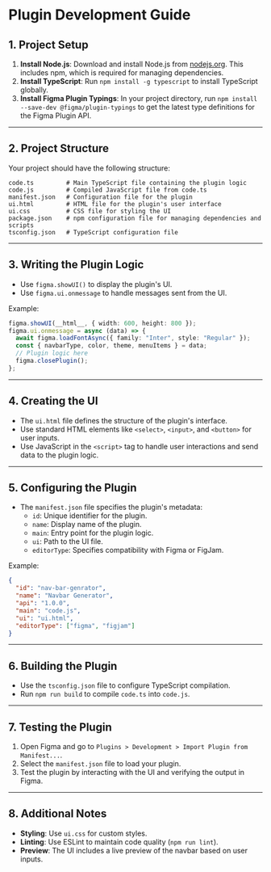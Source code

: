 # Plugin Development Guide

## 1. Project Setup

1. **Install Node.js**: Download and install Node.js from [nodejs.org](https://nodejs.org/en/download/). This includes npm, which is required for managing dependencies.
2. **Install TypeScript**: Run `npm install -g typescript` to install TypeScript globally.
3. **Install Figma Plugin Typings**: In your project directory, run `npm install --save-dev @figma/plugin-typings` to get the latest type definitions for the Figma Plugin API.

---

## 2. Project Structure

Your project should have the following structure:

```
code.ts         # Main TypeScript file containing the plugin logic
code.js         # Compiled JavaScript file from code.ts
manifest.json   # Configuration file for the plugin
ui.html         # HTML file for the plugin's user interface
ui.css          # CSS file for styling the UI
package.json    # npm configuration file for managing dependencies and scripts
tsconfig.json   # TypeScript configuration file
```

---

## 3. Writing the Plugin Logic

- Use `figma.showUI()` to display the plugin's UI.
- Use `figma.ui.onmessage` to handle messages sent from the UI.

Example:
```typescript
figma.showUI(__html__, { width: 600, height: 800 });
figma.ui.onmessage = async (data) => {
  await figma.loadFontAsync({ family: "Inter", style: "Regular" });
  const { navbarType, color, theme, menuItems } = data;
  // Plugin logic here
  figma.closePlugin();
};
```

---

## 4. Creating the UI

- The `ui.html` file defines the structure of the plugin's interface.
- Use standard HTML elements like `<select>`, `<input>`, and `<button>` for user inputs.
- Use JavaScript in the `<script>` tag to handle user interactions and send data to the plugin logic.

---

## 5. Configuring the Plugin

- The `manifest.json` file specifies the plugin's metadata:
  - `id`: Unique identifier for the plugin.
  - `name`: Display name of the plugin.
  - `main`: Entry point for the plugin logic.
  - `ui`: Path to the UI file.
  - `editorType`: Specifies compatibility with Figma or FigJam.

Example:
```json
{
  "id": "nav-bar-genrator",
  "name": "Navbar Generator",
  "api": "1.0.0",
  "main": "code.js",
  "ui": "ui.html",
  "editorType": ["figma", "figjam"]
}
```

---

## 6. Building the Plugin

- Use the `tsconfig.json` file to configure TypeScript compilation.
- Run `npm run build` to compile `code.ts` into `code.js`.

---

## 7. Testing the Plugin

1. Open Figma and go to `Plugins > Development > Import Plugin from Manifest...`.
2. Select the `manifest.json` file to load your plugin.
3. Test the plugin by interacting with the UI and verifying the output in Figma.

---

## 8. Additional Notes

- **Styling**: Use `ui.css` for custom styles.
- **Linting**: Use ESLint to maintain code quality (`npm run lint`).
- **Preview**: The UI includes a live preview of the navbar based on user inputs.